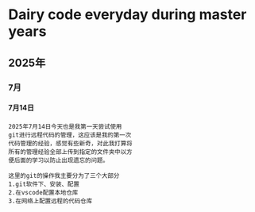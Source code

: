 # Dairy code everyday during master years
## 2025年
### 7月
#### 7月14日
    
    2025年7月14日今天也是我第一天尝试使用
    git进行远程代码的管理，这应该是我的第一次
    代码管理的经验，感觉有些新奇，对此我打算将
    所有的管理经验全部上传到指定的文件夹中以方
    便后面的学习以防止出现遗忘的问题。

    这里的git的操作我主要分为了三个大部分
    1.git软件下、安装、配置
    2.在vscode配置本地仓库
    3.在网络上配置远程的代码仓库


